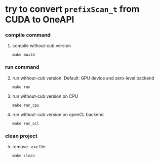 # try to convert `prefixScan_t` from CUDA to OneAPI

### compile command
1. compile without-cub version

    ```
    make build
    ```
### run command
2. run without-cub version. Default: GPU device and zero-level backend

    ```
    make run
    ```
3. run without-cub version on CPU

    ```
	make run_cpu
    ```
4. run without-cub version on openCL backend

    ```
	make run_ocl
    ```
### clean project
5. remove ```.exe``` file

    ```
    make clean
    ```
    